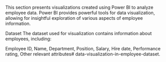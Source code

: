 This section presents visualizations created using Power BI to analyze employee data. Power BI provides powerful tools for data visualization, allowing for insightful exploration of various aspects of employee information.

Dataset
The dataset used for visualization contains information about employees, including:

Employee ID,
Name,
Department,
Position,
Salary,
Hire date,
Performance rating,
Other relevant attributes# data-visualization-in-employee-dataset.
